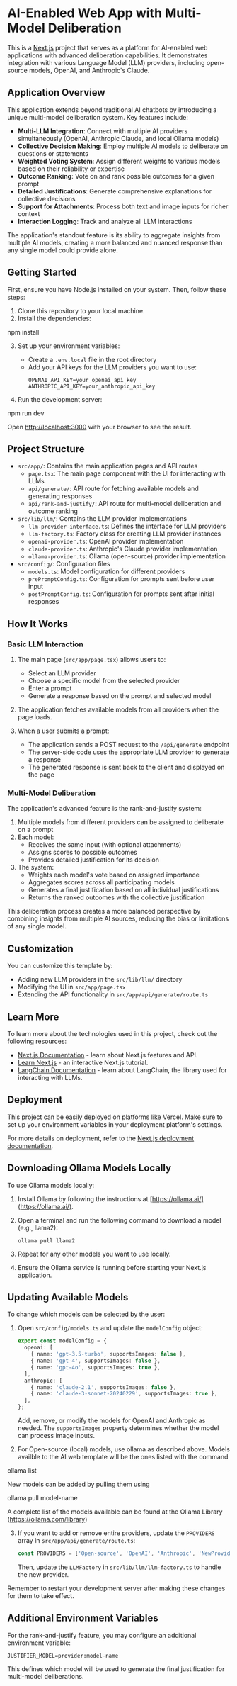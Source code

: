 # AI-Enabled Web App with Multi-Model Deliberation

This is a [Next.js](https://nextjs.org/) project that serves as a platform for AI-enabled web applications with advanced deliberation capabilities. It demonstrates integration with various Language Model (LLM) providers, including open-source models, OpenAI, and Anthropic's Claude.

## Application Overview

This application extends beyond traditional AI chatbots by introducing a unique multi-model deliberation system. Key features include:

- **Multi-LLM Integration**: Connect with multiple AI providers simultaneously (OpenAI, Anthropic Claude, and local Ollama models)
- **Collective Decision Making**: Employ multiple AI models to deliberate on questions or statements
- **Weighted Voting System**: Assign different weights to various models based on their reliability or expertise
- **Outcome Ranking**: Vote on and rank possible outcomes for a given prompt
- **Detailed Justifications**: Generate comprehensive explanations for collective decisions
- **Support for Attachments**: Process both text and image inputs for richer context
- **Interaction Logging**: Track and analyze all LLM interactions

The application's standout feature is its ability to aggregate insights from multiple AI models, creating a more balanced and nuanced response than any single model could provide alone.

## Getting Started

First, ensure you have Node.js installed on your system. Then, follow these steps:

1. Clone this repository to your local machine.
2. Install the dependencies:

npm install

3. Set up your environment variables:
   - Create a `.env.local` file in the root directory
   - Add your API keys for the LLM providers you want to use:
     ```
     OPENAI_API_KEY=your_openai_api_key
     ANTHROPIC_API_KEY=your_anthropic_api_key
     ```

4. Run the development server:

npm run dev

Open [http://localhost:3000](http://localhost:3000) with your browser to see the result.

## Project Structure

- `src/app/`: Contains the main application pages and API routes
  - `page.tsx`: The main page component with the UI for interacting with LLMs
  - `api/generate/`: API route for fetching available models and generating responses
  - `api/rank-and-justify/`: API route for multi-model deliberation and outcome ranking
- `src/lib/llm/`: Contains the LLM provider implementations
  - `llm-provider-interface.ts`: Defines the interface for LLM providers
  - `llm-factory.ts`: Factory class for creating LLM provider instances
  - `openai-provider.ts`: OpenAI provider implementation
  - `claude-provider.ts`: Anthropic's Claude provider implementation
  - `ollama-provider.ts`: Ollama (open-source) provider implementation
- `src/config/`: Configuration files
  - `models.ts`: Model configuration for different providers
  - `prePromptConfig.ts`: Configuration for prompts sent before user input
  - `postPromptConfig.ts`: Configuration for prompts sent after initial responses

## How It Works

### Basic LLM Interaction

1. The main page (`src/app/page.tsx`) allows users to:
   - Select an LLM provider
   - Choose a specific model from the selected provider
   - Enter a prompt
   - Generate a response based on the prompt and selected model

2. The application fetches available models from all providers when the page loads.

3. When a user submits a prompt:
   - The application sends a POST request to the `/api/generate` endpoint
   - The server-side code uses the appropriate LLM provider to generate a response
   - The generated response is sent back to the client and displayed on the page

### Multi-Model Deliberation

The application's advanced feature is the rank-and-justify system:

1. Multiple models from different providers can be assigned to deliberate on a prompt
2. Each model:
   - Receives the same input (with optional attachments)
   - Assigns scores to possible outcomes
   - Provides detailed justification for its decision
3. The system:
   - Weights each model's vote based on assigned importance
   - Aggregates scores across all participating models
   - Generates a final justification based on all individual justifications
   - Returns the ranked outcomes with the collective justification

This deliberation process creates a more balanced perspective by combining insights from multiple AI sources, reducing the bias or limitations of any single model.

## Customization

You can customize this template by:
- Adding new LLM providers in the `src/lib/llm/` directory
- Modifying the UI in `src/app/page.tsx`
- Extending the API functionality in `src/app/api/generate/route.ts`

## Learn More

To learn more about the technologies used in this project, check out the following resources:

- [Next.js Documentation](https://nextjs.org/docs) - learn about Next.js features and API.
- [Learn Next.js](https://nextjs.org/learn) - an interactive Next.js tutorial.
- [LangChain Documentation](https://js.langchain.com/docs/) - learn about LangChain, the library used for interacting with LLMs.

## Deployment

This project can be easily deployed on platforms like Vercel. Make sure to set up your environment variables in your deployment platform's settings.

For more details on deployment, refer to the [Next.js deployment documentation](https://nextjs.org/docs/deployment).

## Downloading Ollama Models Locally

To use Ollama models locally:

1. Install Ollama by following the instructions at [https://ollama.ai/](https://ollama.ai/).

2. Open a terminal and run the following command to download a model (e.g., llama2):

   ```
   ollama pull llama2
   ```

3. Repeat for any other models you want to use locally.

4. Ensure the Ollama service is running before starting your Next.js application.

## Updating Available Models

To change which models can be selected by the user:

1. Open `src/config/models.ts` and update the `modelConfig` object:

   ```typescript
   export const modelConfig = {
     openai: [
       { name: 'gpt-3.5-turbo', supportsImages: false },
       { name: 'gpt-4', supportsImages: false },
       { name: 'gpt-4o', supportsImages: true },
     ],
     anthropic: [
       { name: 'claude-2.1', supportsImages: false },
       { name: 'claude-3-sonnet-20240229', supportsImages: true },
     ],
   };
   ```

   Add, remove, or modify the models for OpenAI and Anthropic as needed. The `supportsImages` property determines whether the model can process image inputs.

2. For Open-source (local) models, use ollama as described above.   Models availble to the AI web template will be the ones listed with the command 

ollama list

New models can be added by pulling them using 

ollama pull model-name

A complete list of the models available can be found at the Ollama Library (https://ollama.com/library)

3. If you want to add or remove entire providers, update the `PROVIDERS` array in `src/app/api/generate/route.ts`:

   ```typescript
   const PROVIDERS = ['Open-source', 'OpenAI', 'Anthropic', 'NewProvider'];
   ```

   Then, update the `LLMFactory` in `src/lib/llm/llm-factory.ts` to handle the new provider.

Remember to restart your development server after making these changes for them to take effect.

## Additional Environment Variables

For the rank-and-justify feature, you may configure an additional environment variable:

```
JUSTIFIER_MODEL=provider:model-name
```

This defines which model will be used to generate the final justification for multi-model deliberations.

